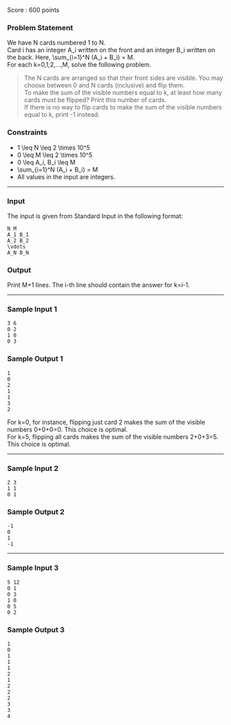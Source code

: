 Score : 600 points

### Problem Statement

We have N cards numbered 1 to N.  
Card i has an integer A\_i written on the front and an integer B\_i written on the back. Here, \sum\_{i=1}^N (A\_i + B\_i) = M.  
For each k=0,1,2,...,M, solve the following problem.

> The N cards are arranged so that their front sides are visible. You may choose between 0 and N cards (inclusive) and flip them.  
> To make the sum of the visible numbers equal to k, at least how many cards must be flipped? Print this number of cards.  
> If there is no way to flip cards to make the sum of the visible numbers equal to k, print -1 instead.

### Constraints

* 1 \leq N \leq 2 \times 10^5
* 0 \leq M \leq 2 \times 10^5
* 0 \leq A\_i, B\_i \leq M
* \sum\_{i=1}^N (A\_i + B\_i) = M
* All values in the input are integers.

---

### Input

The input is given from Standard Input in the following format:

```
N M
A_1 B_1
A_2 B_2
\vdots 
A_N B_N
```

### Output

Print M+1 lines. The i-th line should contain the answer for k=i-1.

---

### Sample Input 1

```
3 6
0 2
1 0
0 3
```

### Sample Output 1

```
1
0
2
1
1
3
2
```

For k=0, for instance, flipping just card 2 makes the sum of the visible numbers 0+0+0=0. This choice is optimal.  
For k=5, flipping all cards makes the sum of the visible numbers 2+0+3=5. This choice is optimal.

---

### Sample Input 2

```
2 3
1 1
0 1
```

### Sample Output 2

```
-1
0
1
-1
```

---

### Sample Input 3

```
5 12
0 1
0 3
1 0
0 5
0 2
```

### Sample Output 3

```
1
0
1
1
1
2
1
2
2
2
3
3
4
```